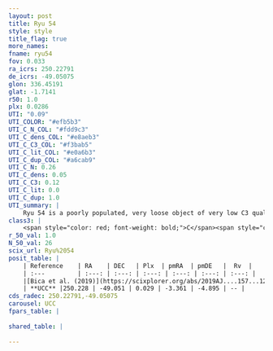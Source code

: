 ```yaml
---
layout: post
title: Ryu 54
style: style
title_flag: true
more_names: 
fname: ryu54
fov: 0.033
ra_icrs: 250.22791
de_icrs: -49.05075
glon: 336.45191
glat: -1.7141
r50: 1.0
plx: 0.0286
UTI: "0.09"
UTI_COLOR: "#efb5b3"
UTI_C_N_COL: "#fdd9c3"
UTI_C_dens_COL: "#e8aeb3"
UTI_C_C3_COL: "#f3bab5"
UTI_C_lit_COL: "#e0a6b3"
UTI_C_dup_COL: "#a6cab9"
UTI_C_N: 0.26
UTI_C_dens: 0.05
UTI_C_C3: 0.12
UTI_C_lit: 0.0
UTI_C_dup: 1.0
UTI_summary: |
    Ryu 54 is a poorly populated, very loose object of very low C3 quality. It is rarely studied in the literature, with no articles listed in the last 6 years.
class3: |
    <span style="color: red; font-weight: bold;">C</span><span style="color: purple; font-weight: bold;">D</span>
r_50_val: 1.0
N_50_val: 26
scix_url: Ryu%2054
posit_table: |
    | Reference    | RA    | DEC   | Plx  | pmRA  | pmDE   |  Rv  |
    | :---         | :---: | :---: | :---: | :---: | :---: | :---: |
    |[Bica et al. (2019)](https://scixplorer.org/abs/2019AJ....157...12B) | 250.271 | -49.061 | -- | -- | -- | -- |
    | **UCC** |250.228 | -49.051 | 0.029 | -3.361 | -4.895 | -- | 
cds_radec: 250.22791,-49.05075
carousel: UCC
fpars_table: |
    
shared_table: |
    
---
```

